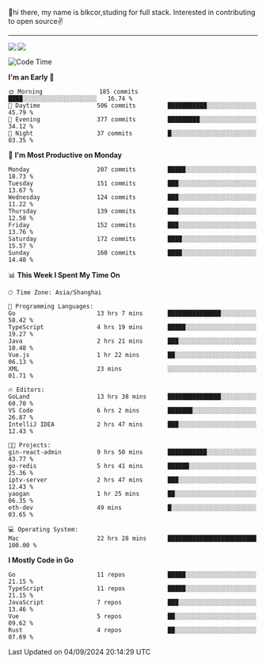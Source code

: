 👋hi there, my name is blkcor,studing for full stack.
Interested in contributing to open source✌️

<hr/>

![](https://github-readme-stats.vercel.app/api?username=blkcor)
<a href="https://github.com/blkcor/github-readme-stats">
    <img align="left" src="https://github-readme-stats.vercel.app/api/top-langs/?username=blkcor&hide=jupyter%20notebook,shaderlab,tex,c%23&langs_count=9" />
</a>


<!--START_SECTION:waka-->
![Code Time](http://img.shields.io/badge/Code%20Time-1%2C320%20hrs%2044%20mins-blue)

**I'm an Early 🐤** 

```text
🌞 Morning                185 commits         ████░░░░░░░░░░░░░░░░░░░░░   16.74 % 
🌆 Daytime                506 commits         ███████████░░░░░░░░░░░░░░   45.79 % 
🌃 Evening                377 commits         █████████░░░░░░░░░░░░░░░░   34.12 % 
🌙 Night                  37 commits          █░░░░░░░░░░░░░░░░░░░░░░░░   03.35 % 
```
📅 **I'm Most Productive on Monday** 

```text
Monday                   207 commits         █████░░░░░░░░░░░░░░░░░░░░   18.73 % 
Tuesday                  151 commits         ███░░░░░░░░░░░░░░░░░░░░░░   13.67 % 
Wednesday                124 commits         ███░░░░░░░░░░░░░░░░░░░░░░   11.22 % 
Thursday                 139 commits         ███░░░░░░░░░░░░░░░░░░░░░░   12.58 % 
Friday                   152 commits         ███░░░░░░░░░░░░░░░░░░░░░░   13.76 % 
Saturday                 172 commits         ████░░░░░░░░░░░░░░░░░░░░░   15.57 % 
Sunday                   160 commits         ████░░░░░░░░░░░░░░░░░░░░░   14.48 % 
```


📊 **This Week I Spent My Time On** 

```text
🕑︎ Time Zone: Asia/Shanghai

💬 Programming Languages: 
Go                       13 hrs 7 mins       ███████████████░░░░░░░░░░   58.42 % 
TypeScript               4 hrs 19 mins       █████░░░░░░░░░░░░░░░░░░░░   19.27 % 
Java                     2 hrs 21 mins       ███░░░░░░░░░░░░░░░░░░░░░░   10.48 % 
Vue.js                   1 hr 22 mins        ██░░░░░░░░░░░░░░░░░░░░░░░   06.13 % 
XML                      23 mins             ░░░░░░░░░░░░░░░░░░░░░░░░░   01.71 % 

🔥 Editors: 
GoLand                   13 hrs 38 mins      ███████████████░░░░░░░░░░   60.70 % 
VS Code                  6 hrs 2 mins        ███████░░░░░░░░░░░░░░░░░░   26.87 % 
IntelliJ IDEA            2 hrs 47 mins       ███░░░░░░░░░░░░░░░░░░░░░░   12.43 % 

🐱‍💻 Projects: 
gin-react-admin          9 hrs 50 mins       ███████████░░░░░░░░░░░░░░   43.77 % 
go-redis                 5 hrs 41 mins       ██████░░░░░░░░░░░░░░░░░░░   25.36 % 
iptv-server              2 hrs 47 mins       ███░░░░░░░░░░░░░░░░░░░░░░   12.43 % 
yaogan                   1 hr 25 mins        ██░░░░░░░░░░░░░░░░░░░░░░░   06.35 % 
eth-dev                  49 mins             █░░░░░░░░░░░░░░░░░░░░░░░░   03.65 % 

💻 Operating System: 
Mac                      22 hrs 28 mins      █████████████████████████   100.00 % 
```

**I Mostly Code in Go** 

```text
Go                       11 repos            █████░░░░░░░░░░░░░░░░░░░░   21.15 % 
TypeScript               11 repos            █████░░░░░░░░░░░░░░░░░░░░   21.15 % 
JavaScript               7 repos             ███░░░░░░░░░░░░░░░░░░░░░░   13.46 % 
Vue                      5 repos             ██░░░░░░░░░░░░░░░░░░░░░░░   09.62 % 
Rust                     4 repos             ██░░░░░░░░░░░░░░░░░░░░░░░   07.69 % 
```




 Last Updated on 04/09/2024 20:14:29 UTC
<!--END_SECTION:waka-->


